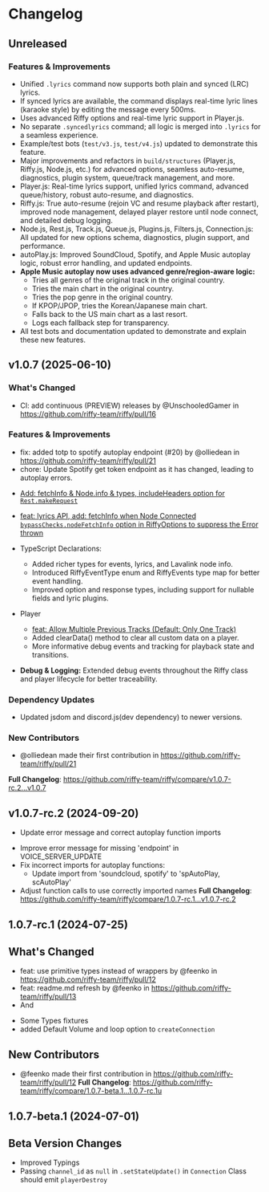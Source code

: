 # Changelog

## Unreleased

### Features & Improvements
- Unified `.lyrics` command now supports both plain and synced (LRC) lyrics.
- If synced lyrics are available, the command displays real-time lyric lines (karaoke style) by editing the message every 500ms.
- Uses advanced Riffy options and real-time lyric support in Player.js.
- No separate `.syncedlyrics` command; all logic is merged into `.lyrics` for a seamless experience.
- Example/test bots (`test/v3.js`, `test/v4.js`) updated to demonstrate this feature.
- Major improvements and refactors in `build/structures` (Player.js, Riffy.js, Node.js, etc.) for advanced options, seamless auto-resume, diagnostics, plugin system, queue/track management, and more.
- Player.js: Real-time lyrics support, unified lyrics command, advanced queue/history, robust auto-resume, and diagnostics.
- Riffy.js: True auto-resume (rejoin VC and resume playback after restart), improved node management, delayed player restore until node connect, and detailed debug logging.
- Node.js, Rest.js, Track.js, Queue.js, Plugins.js, Filters.js, Connection.js: All updated for new options schema, diagnostics, plugin support, and performance.
- autoPlay.js: Improved SoundCloud, Spotify, and Apple Music autoplay logic, robust error handling, and updated endpoints.
- **Apple Music autoplay now uses advanced genre/region-aware logic:**
    - Tries all genres of the original track in the original country.
    - Tries the main chart in the original country.
    - Tries the pop genre in the original country.
    - If KPOP/JPOP, tries the Korean/Japanese main chart.
    - Falls back to the US main chart as a last resort.
    - Logs each fallback step for transparency.
- All test bots and documentation updated to demonstrate and explain these new features.

## v1.0.7 (2025-06-10)

### What's Changed
* CI: add continuous (PREVIEW) releases by @UnschooledGamer in https://github.com/riffy-team/riffy/pull/16
### Features & Improvements
* fix: added totp to spotify autoplay endpoint (#20) by @olliedean in https://github.com/riffy-team/riffy/pull/21
* chore: Update Spotify get token endpoint as it has changed, leading to autoplay errors.
- [Add: fetchInfo & Node.info & types, includeHeaders option for `Rest.makeRequest`](https://github.com/riffy-team/riffy/commit/3734cb0c3fc9dbe7933b3aa6149d77ba16acff6e)
- [feat: lyrics API, add: fetchInfo when Node Connected `bypassChecks.nodeFetchInfo` option in RiffyOptions to suppress the Error thrown](https://github.com/riffy-team/riffy/commit/84a70abaae6fae91f13fb4ac68e96b1ccd0264f6)

- TypeScript Declarations:
  * Added richer types for events, lyrics, and Lavalink node info.
  * Introduced RiffyEventType enum and RiffyEvents type map for better event handling.
  * Improved option and response types, including support for nullable fields and lyric plugins.
  
- Player 
  * [feat: Allow Multiple Previous Tracks (Default: Only One Track)](https://github.com/riffy-team/riffy/commit/74f9ca40130c20bdb6052323d5584df2b0c4a363)
  * Added clearData() method to clear all custom data on a player.
  * More informative debug events and tracking for playback state and transitions. 
  
 - **Debug & Logging:** Extended debug events throughout the Riffy class and player lifecycle for better traceability.

### Dependency Updates
- Updated jsdom and discord.js(dev dependency) to newer versions.

### New Contributors
* @olliedean made their first contribution in https://github.com/riffy-team/riffy/pull/21

**Full Changelog**: https://github.com/riffy-team/riffy/compare/v1.0.7-rc.2...v1.0.7

## v1.0.7-rc.2 (2024-09-20)

* Update error message and correct autoplay function imports
- Improve error message for missing 'endpoint' in VOICE_SERVER_UPDATE
- Fix incorrect imports for autoplay functions:
  - Update import from 'soundcloud, spotify' to 'spAutoPlay, scAutoPlay'
- Adjust function calls to use correctly imported names
**Full Changelog**: https://github.com/riffy-team/riffy/compare/1.0.7-rc.1...v1.0.7-rc.2

## 1.0.7-rc.1 (2024-07-25)

## What's Changed
* feat: use primitive types instead of wrappers by @feenko in https://github.com/riffy-team/riffy/pull/12
* feat: readme.md refresh by @feenko in https://github.com/riffy-team/riffy/pull/13
* And 
- Some Types fixtures
- added Default Volume and loop option to `createConnection`
## New Contributors
* @feenko made their first contribution in https://github.com/riffy-team/riffy/pull/12
**Full Changelog**: https://github.com/riffy-team/riffy/compare/1.0.7-beta.1...1.0.7-rc.1u

## 1.0.7-beta.1 (2024-07-01)

## Beta Version Changes
- Improved Typings
- Passing `channel_id` as `null` in `.setStateUpdate()` in `Connection` Class should emit `playerDestroy`